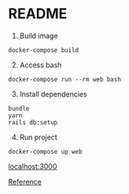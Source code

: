 # README

1. Build image
```
docker-compose build
```

2. Access bash
```
docker-compose run --rm web bash
```

3. Install dependencies
```
bundle
yarn
rails db:setup
```

4. Run project
```
docker-compose up web
```

[localhost:3000](https://localhost:3000)

[Reference](https://iridakos.com/tutorials/2019/04/04/creating-chat-application-rails-websockets.html)
